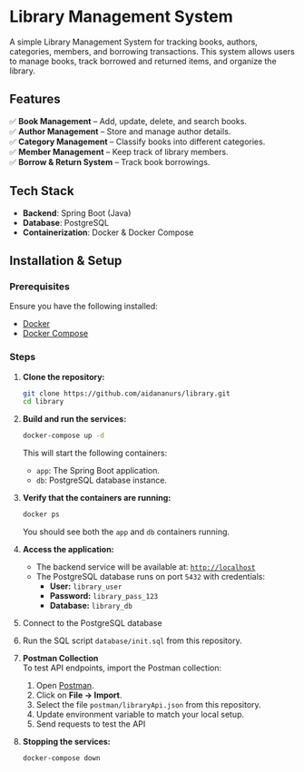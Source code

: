 # Library Management System

A simple Library Management System for tracking books, authors, categories, members, and borrowing transactions. 
This system allows users to manage books, track borrowed and returned items, and organize the library.

## Features
✅ **Book Management** – Add, update, delete, and search books.  
✅ **Author Management** – Store and manage author details.  
✅ **Category Management** – Classify books into different categories.  
✅ **Member Management** – Keep track of library members.  
✅ **Borrow & Return System** – Track book borrowings.

## Tech Stack
- **Backend**: Spring Boot (Java)
- **Database**: PostgreSQL
- **Containerization**: Docker & Docker Compose

## Installation & Setup

### Prerequisites  
Ensure you have the following installed:  
- [Docker](https://www.docker.com/)  
- [Docker Compose](https://docs.docker.com/compose/)  

### Steps  

1. **Clone the repository:**  
   ```bash
   git clone https://github.com/aidananurs/library.git
   cd library
   ```  

2. **Build and run the services:**  
   ```bash
   docker-compose up -d
   ```  
   This will start the following containers:  
   - `app`: The Spring Boot application.  
   - `db`: PostgreSQL database instance.  

3. **Verify that the containers are running:**  
   ```bash
   docker ps
   ```  
   You should see both the `app` and `db` containers running.  

4. **Access the application:**  
   - The backend service will be available at: [`http://localhost`](http://localhost)  
   - The PostgreSQL database runs on port `5432` with credentials:  
     - **User:** `library_user`  
     - **Password:** `library_pass_123`  
     - **Database:** `library_db`
       
5. Connect to the PostgreSQL database
   
6. Run the SQL script `database/init.sql` from this repository.

7. **Postman Collection**  
      To test API endpoints, import the Postman collection:
      
      1. Open [Postman](https://www.postman.com/).
      2. Click on **File → Import**.
      3. Select the file `postman/libraryApi.json` from this repository.
      4. Update environment variable to match your local setup.
      5. Send requests to test the API

8. **Stopping the services:**  
   ```bash
   docker-compose down
   ```  

